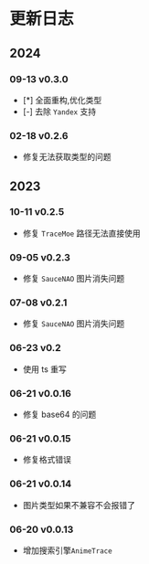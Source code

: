 # 更新日志

## 2024

### 09-13 v0.3.0

- [*] 全面重构,优化类型
- [-] 去除 `Yandex` 支持

### 02-18 v0.2.6

- 修复无法获取类型的问题

## 2023

### 10-11 v0.2.5

- 修复 `TraceMoe` 路径无法直接使用

### 09-05 v0.2.3

- 修复 `SauceNAO` 图片消失问题

### 07-08 v0.2.1

- 修复 `SauceNAO` 图片消失问题

### 06-23 v0.2

- 使用 ts 重写

### 06-21 v0.0.16

- 修复 base64 的问题

### 06-21 v0.0.15

- 修复格式错误

### 06-21 v0.0.14

- 图片类型如果不兼容不会报错了

### 06-20 v0.0.13

- 增加搜索引擎`AnimeTrace`
